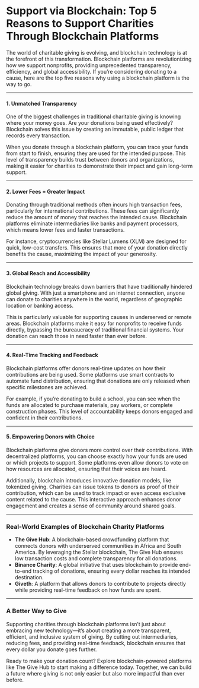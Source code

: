 # Support via Blockchain: Top 5 Reasons to Support Charities Through Blockchain Platforms

The world of charitable giving is evolving, and blockchain technology is at the forefront of this transformation. Blockchain platforms are revolutionizing how we support nonprofits, providing unprecedented transparency, efficiency, and global accessibility. If you’re considering donating to a cause, here are the top five reasons why using a blockchain platform is the way to go.

---

#### 1. **Unmatched Transparency**
One of the biggest challenges in traditional charitable giving is knowing where your money goes. Are your donations being used effectively? Blockchain solves this issue by creating an immutable, public ledger that records every transaction. 

When you donate through a blockchain platform, you can trace your funds from start to finish, ensuring they are used for the intended purpose. This level of transparency builds trust between donors and organizations, making it easier for charities to demonstrate their impact and gain long-term support.

---

#### 2. **Lower Fees = Greater Impact**
Donating through traditional methods often incurs high transaction fees, particularly for international contributions. These fees can significantly reduce the amount of money that reaches the intended cause. Blockchain platforms eliminate intermediaries like banks and payment processors, which means lower fees and faster transactions.

For instance, cryptocurrencies like Stellar Lumens (XLM) are designed for quick, low-cost transfers. This ensures that more of your donation directly benefits the cause, maximizing the impact of your generosity.

---

#### 3. **Global Reach and Accessibility**
Blockchain technology breaks down barriers that have traditionally hindered global giving. With just a smartphone and an internet connection, anyone can donate to charities anywhere in the world, regardless of geographic location or banking access. 

This is particularly valuable for supporting causes in underserved or remote areas. Blockchain platforms make it easy for nonprofits to receive funds directly, bypassing the bureaucracy of traditional financial systems. Your donation can reach those in need faster than ever before.

---

#### 4. **Real-Time Tracking and Feedback**
Blockchain platforms offer donors real-time updates on how their contributions are being used. Some platforms use smart contracts to automate fund distribution, ensuring that donations are only released when specific milestones are achieved. 

For example, if you’re donating to build a school, you can see when the funds are allocated to purchase materials, pay workers, or complete construction phases. This level of accountability keeps donors engaged and confident in their contributions.

---

#### 5. **Empowering Donors with Choice**
Blockchain platforms give donors more control over their contributions. With decentralized platforms, you can choose exactly how your funds are used or which projects to support. Some platforms even allow donors to vote on how resources are allocated, ensuring that their voices are heard.

Additionally, blockchain introduces innovative donation models, like tokenized giving. Charities can issue tokens to donors as proof of their contribution, which can be used to track impact or even access exclusive content related to the cause. This interactive approach enhances donor engagement and creates a sense of community around shared goals.

---

### Real-World Examples of Blockchain Charity Platforms
- **The Give Hub**: A blockchain-based crowdfunding platform that connects donors with underserved communities in Africa and South America. By leveraging the Stellar blockchain, The Give Hub ensures low transaction costs and complete transparency for all donations.
- **Binance Charity**: A global initiative that uses blockchain to provide end-to-end tracking of donations, ensuring every dollar reaches its intended destination.
- **Giveth**: A platform that allows donors to contribute to projects directly while providing real-time feedback on how funds are spent.

---

### A Better Way to Give
Supporting charities through blockchain platforms isn’t just about embracing new technology—it’s about creating a more transparent, efficient, and inclusive system of giving. By cutting out intermediaries, reducing fees, and providing real-time feedback, blockchain ensures that every dollar you donate goes further.

Ready to make your donation count? Explore blockchain-powered platforms like The Give Hub to start making a difference today. Together, we can build a future where giving is not only easier but also more impactful than ever before.

